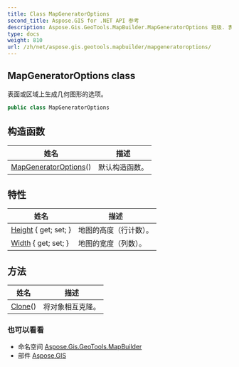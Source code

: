 ```yaml
---
title: Class MapGeneratorOptions
second_title: Aspose.GIS for .NET API 参考
description: Aspose.Gis.GeoTools.MapBuilder.MapGeneratorOptions 班级. 表面或区域上生成几何图形的选项
type: docs
weight: 810
url: /zh/net/aspose.gis.geotools.mapbuilder/mapgeneratoroptions/
---
```

## MapGeneratorOptions class

表面或区域上生成几何图形的选项。

```csharp
public class MapGeneratorOptions
```

## 构造函数

| 姓名 | 描述 |
| --- | --- |
| [MapGeneratorOptions](mapgeneratoroptions/)() | 默认构造函数。 |

## 特性

| 姓名 | 描述 |
| --- | --- |
| [Height](../../aspose.gis.geotools.mapbuilder/mapgeneratoroptions/height/) { get; set; } | 地图的高度（行计数）。 |
| [Width](../../aspose.gis.geotools.mapbuilder/mapgeneratoroptions/width/) { get; set; } | 地图的宽度（列数）。 |

## 方法

| 姓名 | 描述 |
| --- | --- |
| [Clone](../../aspose.gis.geotools.mapbuilder/mapgeneratoroptions/clone/)() | 将对象相互克隆。 |

### 也可以看看

* 命名空间 [Aspose.Gis.GeoTools.MapBuilder](../../aspose.gis.geotools.mapbuilder/)
* 部件 [Aspose.GIS](../../)


